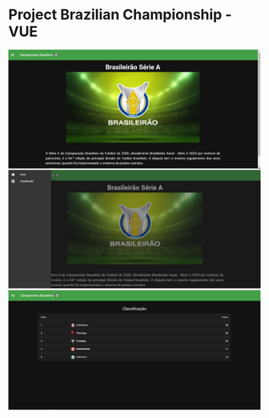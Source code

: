 # Project Brazilian Championship - VUE



<img src='/images/first-image.jpg'/>



<img src='/images/menu-image.jpg'/>



<img src='/images/second-page.jpg'/>


